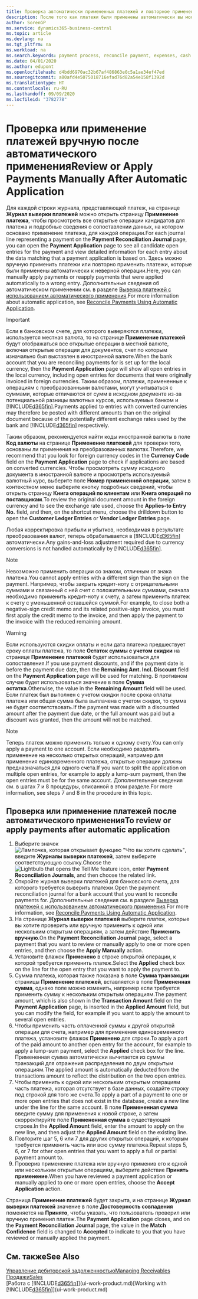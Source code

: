 ```yaml
---
title: Проверка автоматически примененных платежей и повторное применение платежей вручную | Документация Майкрософт
description: После того как платежи были применены автоматически вы можете просмотреть все операции платежей и вручную повторно применить те из них, которые были применены неверно.
author: SorenGP
ms.service: dynamics365-business-central
ms.topic: article
ms.devlang: na
ms.tgt_pltfrm: na
ms.workload: na
ms.search.keywords: payment process, reconcile payment, expenses, cash receipts
ms.date: 04/01/2020
ms.author: edupont
ms.openlocfilehash: d4bdd6970ac32b67af486863e0c5a1ae34ef47ed
ms.sourcegitcommit: a80afd4e5075018716efad76d82a54e158f1392d
ms.translationtype: HT
ms.contentlocale: ru-RU
ms.lasthandoff: 09/09/2020
ms.locfileid: "3782778"
---
```

# <a name="review-or-apply-payments-manually-after-automatic-application"></a><span data-ttu-id="61a76-103">Проверка или применение платежей вручную после автоматического применения</span><span class="sxs-lookup"><span data-stu-id="61a76-103">Review or Apply Payments Manually After Automatic Application</span></span>
<span data-ttu-id="61a76-104">Для каждой строки журнала, представляющей платеж, на странице **Журнал выверки платежей** можно открыть страницу **Применение платежа**, чтобы просмотреть все открытые операции кандидатов для платежа и подробные сведения о сопоставлении данных, на котором основано применение платежа, для каждой операции.</span><span class="sxs-lookup"><span data-stu-id="61a76-104">For each journal line representing a payment on the **Payment Reconciliation Journal** page, you can open the **Payment Application** page to see all candidate open entries for the payment and view detailed information for each entry about the data matching that a payment application is based on.</span></span> <span data-ttu-id="61a76-105">Здесь можно вручную применить платежи или повторно применить платежи, которые были применены автоматически к неверной операции.</span><span class="sxs-lookup"><span data-stu-id="61a76-105">Here, you can manually apply payments or reapply payments that were applied automatically to a wrong entry.</span></span> <span data-ttu-id="61a76-106">Дополнительные сведения об автоматическом применении см. в разделе [Выверка платежей с использованием автоматического применения](receivables-how-reconcile-payments-auto-application.md).</span><span class="sxs-lookup"><span data-stu-id="61a76-106">For more information about automatic application, see [Reconcile Payments Using Automatic Application](receivables-how-reconcile-payments-auto-application.md).</span></span>

> [!IMPORTANT]  
>   <span data-ttu-id="61a76-107">Если в банковском счете, для которого выверяются платежи, используется местная валюта, то на странице **Применение платежей** будут отображаться все открытые операции в местной валюте, включая открытые операции для документов, счет по которым изначально был выставлен в иностранной валюте.</span><span class="sxs-lookup"><span data-stu-id="61a76-107">When the bank account that you are reconciling payments for is set up for the local currency, then the **Payment Application** page will show all open entries in the local currency, including open entries for documents that were originally invoiced in foreign currencies.</span></span> <span data-ttu-id="61a76-108">Таким образом, платежи, примененные к операциям с преобразованными валютами, могут учитываться с суммами, которые отличаются от сумм в исходном документе из-за потенциальной разницы валютных курсов, используемых банком и [!INCLUDE[d365fin](includes/d365fin_md.md)].</span><span class="sxs-lookup"><span data-stu-id="61a76-108">Payments applied to entries with converted currencies may therefore be posted with different amounts than on the original document because of the potentially different exchange rates used by the bank and [!INCLUDE[d365fin](includes/d365fin_md.md)] respectively.</span></span>

<span data-ttu-id="61a76-109">Таким образом, рекомендуется найти коды иностранной валюты в поле **Код валюты** на странице **Применение платежей** для проверки того, основаны ли применения на преобразованных валютах.</span><span class="sxs-lookup"><span data-stu-id="61a76-109">Therefore, we recommend that you look for foreign currency codes in the **Currency Code** field on the **Payment Application** page to check if applications are based on converted currencies.</span></span> <span data-ttu-id="61a76-110">Чтобы просмотреть сумму исходного документа в иностранной валюте и просмотреть используемый валютный курс, выберите поле **Номер примененной операции**, затем в контекстном меню выберите кнопку подробных сведений, чтобы открыть страницу **Книга операций по клиентам** или **Книга операций по поставщикам**.</span><span class="sxs-lookup"><span data-stu-id="61a76-110">To review the original document amount in the foreign currency and to see the exchange rate used, choose the **Applies-to Entry No.** field, and then, on the shortcut menu, choose the drilldown button to open the **Customer Ledger Entries** or **Vendor Ledger Entries** page.</span></span>

<span data-ttu-id="61a76-111">Любая корректировка прибыли и убытков, необходимая в результате преобразования валют, теперь обрабатывается в [!INCLUDE[d365fin](includes/d365fin_md.md)] автоматически.</span><span class="sxs-lookup"><span data-stu-id="61a76-111">Any gains-and-loss adjustment required due to currency conversions is not handled automatically by [!INCLUDE[d365fin](includes/d365fin_md.md)].</span></span>

> [!NOTE]  
>   <span data-ttu-id="61a76-112">Невозможно применить операции со знаком, отличным от знака платежа.</span><span class="sxs-lookup"><span data-stu-id="61a76-112">You cannot apply entries with a different sign than the sign on the payment.</span></span> <span data-ttu-id="61a76-113">Например, чтобы закрыть кредит-ноту с отрицательными суммами и связанный с ней счет с положительными суммами, сначала необходимо применить кредит-ноту к счету, а затем применить платеж к счету с уменьшенной оставшейся суммой.</span><span class="sxs-lookup"><span data-stu-id="61a76-113">For example, to close both a negative-sign credit memo and its related positive-sign invoice, you must first apply the credit memo to the invoice, and then apply the payment to the invoice with the reduced remaining amount.</span></span>

> [!WARNING]  
>   <span data-ttu-id="61a76-114">Если используются скидки оплаты и если дата платежа предшествует сроку оплаты платежа, то поле **Остаток суммы с учетом скидки** на странице **Применение платежей** будет использоваться для сопоставления.</span><span class="sxs-lookup"><span data-stu-id="61a76-114">If you use payment discounts, and if the payment date is before the payment due date, then the **Remaining Amt. Incl. Discount** field on the **Payment Application** page will be used for matching.</span></span> <span data-ttu-id="61a76-115">В противном случае будет использоваться значение в поле **Сумма остатка**.</span><span class="sxs-lookup"><span data-stu-id="61a76-115">Otherwise, the value in the **Remaining Amount** field will be used.</span></span> <span data-ttu-id="61a76-116">Если платеж был выполнен с учетом скидки после срока оплаты платежа или общая сумма была выплачена с учетом скидки, то сумма не будет соответствовать.</span><span class="sxs-lookup"><span data-stu-id="61a76-116">If the payment was made with a discounted amount after the payment due date, or the full amount was paid but a discount was granted, then the amount will not be matched.</span></span>

> [!NOTE]  
>   <span data-ttu-id="61a76-117">Теперь платеж можно применить только к одному счету.</span><span class="sxs-lookup"><span data-stu-id="61a76-117">You can only apply a payment to one account.</span></span> <span data-ttu-id="61a76-118">Если необходимо разделить применение на несколько открытых операций, например для применения единовременного платежа, открытые операции должны предназначаться для одного счета.</span><span class="sxs-lookup"><span data-stu-id="61a76-118">If you want to split the application on multiple open entries, for example to apply a lump-sum payment, then the open entries must be for the same account.</span></span> <span data-ttu-id="61a76-119">Дополнительные сведения см. в шагах 7 и 8 процедуры, описанной в этом разделе.</span><span class="sxs-lookup"><span data-stu-id="61a76-119">For more information, see steps 7 and 8 in the procedure in this topic.</span></span>

## <a name="to-review-or-apply-payments-after-automatic-application"></a><span data-ttu-id="61a76-120">Проверка или применение платежей после автоматического применения</span><span class="sxs-lookup"><span data-stu-id="61a76-120">To review or apply payments after automatic application</span></span>
1. <span data-ttu-id="61a76-121">Выберите значок ![Лампочка, которая открывает функцию "Что вы хотите сделать"](media/ui-search/search_small.png "Что вы хотите сделать"), введите **Журналы выверки платежей**, затем выберите соответствующую ссылку.</span><span class="sxs-lookup"><span data-stu-id="61a76-121">Choose the ![Lightbulb that opens the Tell Me feature](media/ui-search/search_small.png "Tell me what you want to do") icon, enter **Payment Reconciliation Journals**, and then choose the related link.</span></span>
2. <span data-ttu-id="61a76-122">Откройте журнал выверки платежей для банковского счета, для которого требуется выверить платежи.</span><span class="sxs-lookup"><span data-stu-id="61a76-122">Open the payment reconciliation journal for a bank account that you want to reconcile payments for.</span></span> <span data-ttu-id="61a76-123">Дополнительные сведения см. в разделе [Выверка платежей с использованием автоматического применения](receivables-how-reconcile-payments-auto-application.md).</span><span class="sxs-lookup"><span data-stu-id="61a76-123">For more information, see [Reconcile Payments Using Automatic Application](receivables-how-reconcile-payments-auto-application.md).</span></span>
3. <span data-ttu-id="61a76-124">На странице **Журнал выверки платежей** выберите платеж, которые вы хотите проверить или вручную применить к одной или нескольким открытым операциям, а затем действие **Применить вручную**.</span><span class="sxs-lookup"><span data-stu-id="61a76-124">On the **Payment Reconciliation Journal** page, select a payment that you want to review or manually apply to one or more open entries, and then choose the **Apply Manually** action.</span></span>
4. <span data-ttu-id="61a76-125">Установите флажок **Применено** в строке открытой операции, к которой требуется применить платеж.</span><span class="sxs-lookup"><span data-stu-id="61a76-125">Select the **Applied** check box on the line for the open entry that you want to apply the payment to.</span></span>
5. <span data-ttu-id="61a76-126">Сумма платежа, которая также показана в поле **Сумма транзакции** страницы **Применение платежей**, вставляется в поле **Примененная сумма**, однако поле можно изменить, например если требуется применить сумму к нескольким открытым операциям.</span><span class="sxs-lookup"><span data-stu-id="61a76-126">The payment amount, which is also shown in the **Transaction Amount** field on the **Payment Application** page, is inserted in the **Applied Amount** field, but you can modify the field, for example if you want to apply the amount to several open entries.</span></span>
6. <span data-ttu-id="61a76-127">Чтобы применить часть оплаченной суммы к другой открытой операции для счета, например для применения единовременного платежа, установите флажок **Применено** для строки.</span><span class="sxs-lookup"><span data-stu-id="61a76-127">To apply a part of the paid amount to another open entry for the account, for example to apply a lump-sum payment, select the **Applied** check box for the line.</span></span> <span data-ttu-id="61a76-128">Примененная сумма автоматически вычитается из суммы транзакций для отражения распределения по двум открытым операциям.</span><span class="sxs-lookup"><span data-stu-id="61a76-128">The applied amount is automatically deducted from the transactions amount to reflect the distribution on the two open entries.</span></span>
7. <span data-ttu-id="61a76-129">Чтобы применить к одной или нескольким открытым операциям часть платежа, которая отсутствует в базе данных, создайте строку под строкой для того же счета.</span><span class="sxs-lookup"><span data-stu-id="61a76-129">To apply a part of a payment to one or more open entries that does not exist in the database, create a new line under the line for the same account.</span></span> <span data-ttu-id="61a76-130">В поле **Примененная сумма** введите сумму для применения к новой строке, а затем скорректируйте поле **Примененная сумма** в существующей строке.</span><span class="sxs-lookup"><span data-stu-id="61a76-130">In the **Applied Amount** field, enter the amount to apply on the new line, and then adjust the **Applied Amount** field on the existing line.</span></span>
8. <span data-ttu-id="61a76-131">Повторите шаг 5, 6 или 7 для других открытых операций, к которым требуется применить часть или всю сумму платежа.</span><span class="sxs-lookup"><span data-stu-id="61a76-131">Repeat steps 5, 6, or 7 for other open entries that you want to apply a full or partial payment amount to.</span></span>
9. <span data-ttu-id="61a76-132">Проверив применение платежа или вручную применив его к одной или нескольким открытым операциям, выберите действие **Принять применение**.</span><span class="sxs-lookup"><span data-stu-id="61a76-132">When you have reviewed a payment application or manually applied to one or more open entries, choose the **Accept Application** action.</span></span>

<span data-ttu-id="61a76-133">Страница **Применение платежей** будет закрыта, и на странице **Журнал выверки платежей** значение в поле **Достоверность совпадения** поменяется на **Принято**, чтобы указать, что пользователь проверил или вручную применил платеж.</span><span class="sxs-lookup"><span data-stu-id="61a76-133">The **Payment Application** page  closes, and on the **Payment Reconciliation Journal** page, the value in the **Match Confidence** field is changed to **Accepted** to indicate to you that you have reviewed or manually applied the payment.</span></span>

## <a name="see-also"></a><span data-ttu-id="61a76-134">См. также</span><span class="sxs-lookup"><span data-stu-id="61a76-134">See Also</span></span>
[<span data-ttu-id="61a76-135">Управление дебиторской задолженностью</span><span class="sxs-lookup"><span data-stu-id="61a76-135">Managing Receivables</span></span>](receivables-manage-receivables.md)  
[<span data-ttu-id="61a76-136">Продажи</span><span class="sxs-lookup"><span data-stu-id="61a76-136">Sales</span></span>](sales-manage-sales.md)  
<span data-ttu-id="61a76-137">[Работа с [!INCLUDE[d365fin](includes/d365fin_md.md)]](ui-work-product.md)</span><span class="sxs-lookup"><span data-stu-id="61a76-137">[Working with [!INCLUDE[d365fin](includes/d365fin_md.md)]](ui-work-product.md)</span></span>
